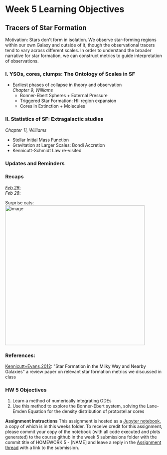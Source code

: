 # Week 5 Learning Objectives
## Tracers of Star Formation
Motivation: Stars don't form in isolation. We observe star-forming regions within our own Galaxy and outside of it, though the observational tracers tend to vary across different scales. In order to understand the broader narrative for star formation, we can construct metrics to guide interpretation of observations. 

### I. YSOs, cores, clumps: The Ontology of Scales in SF
+ Earliest phases of collapse in theory and observation  
*Chapter 9, Williams*  
  + Bonner-Ebert Spheres + External Pressure  
  + Triggered Star Formation: HII region expansion   
  + Cores in Extinction + Molecules
### II. Statistics of SF: Extragalactic studies
*Chapter 11, Williams*   
  + Stellar Initial Mass Function  
  + Gravitation at Larger Scales: Bondi Accretion  
  + Kennicutt-Schmidt Law re-visited  

### Updates and Reminders

### Recaps
[*Feb 26*:](https://github.com/akuznetsova/spf-2024/blob/main/w5/February%2026-recap.md)  
*Feb 28*:  

Surprise cats:  
<img width="447" alt="image" src="https://github.com/akuznetsova/spf-2024/assets/20684970/997584b3-1014-4d0d-93ff-74268052d673">



### References:
[Kennicutt+Evans,2012](http://www2.physics.umanitoba.ca/u/english/teachwebpages/2017winter4320/papers/KennicuttEvansMainSeq_annurev-astro-081811-125610.pdf): "Star Formation in the Milky Way and Nearby Galaxies" a review paper on relevant star formation metrics we discussed in class

### HW 5 Objectives
1. Learn a method of numerically integrating ODEs
2. Use this method to explore the Bonner-Ebert system, solving the Lane-Emden Equation for the density distribution of protostellar cores

**Assignment Instructions**
This assignment is hosted as a [Jupyter notebook](./HW5-[NAME].ipynb), a copy of which is in this weeks folder.
To receive credit for this assignment, please commit your copy of the notebook (with all code executed and plots generated) to the course github in the week 5 submissions folder with the commit title of HOMEWORK 5 - [NAME] and leave a reply in the [Assignment thread](https://github.com/akuznetsova/spf-2024/issues/13) with a link to the submission.
